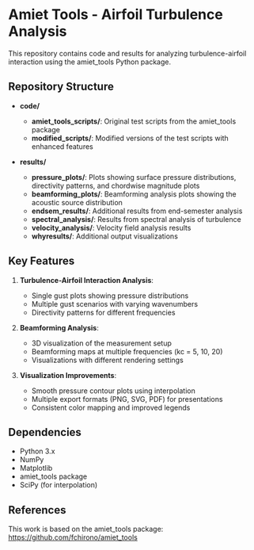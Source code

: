 # Amiet Tools - Airfoil Turbulence Analysis

This repository contains code and results for analyzing turbulence-airfoil interaction using the amiet_tools Python package.

## Repository Structure

- **code/**
  - **amiet_tools_scripts/**: Original test scripts from the amiet_tools package
  - **modified_scripts/**: Modified versions of the test scripts with enhanced features
  
- **results/**
  - **pressure_plots/**: Plots showing surface pressure distributions, directivity patterns, and chordwise magnitude plots
  - **beamforming_plots/**: Beamforming analysis plots showing the acoustic source distribution
  - **endsem_results/**: Additional results from end-semester analysis
  - **spectral_analysis/**: Results from spectral analysis of turbulence
  - **velocity_analysis/**: Velocity field analysis results
  - **whyresults/**: Additional output visualizations

## Key Features

1. **Turbulence-Airfoil Interaction Analysis**:
   - Single gust plots showing pressure distributions
   - Multiple gust scenarios with varying wavenumbers
   - Directivity patterns for different frequencies
   
2. **Beamforming Analysis**:
   - 3D visualization of the measurement setup
   - Beamforming maps at multiple frequencies (kc = 5, 10, 20)
   - Visualizations with different rendering settings

3. **Visualization Improvements**:
   - Smooth pressure contour plots using interpolation
   - Multiple export formats (PNG, SVG, PDF) for presentations
   - Consistent color mapping and improved legends

## Dependencies

- Python 3.x
- NumPy
- Matplotlib
- amiet_tools package
- SciPy (for interpolation)

## References

This work is based on the amiet_tools package:
https://github.com/fchirono/amiet_tools 